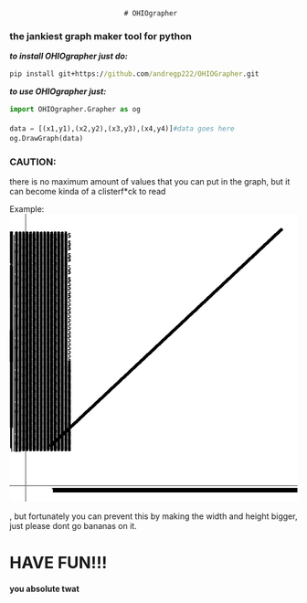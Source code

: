                                 # OHIOgrapher
### the jankiest graph maker tool for python

**_to install OHIOgrapher just do:_**
```cmd
pip install git+https://github.com/andregp222/OHIOGrapher.git
```

**_to use OHIOgrapher just:_**
```python
import OHIOgrapher.Grapher as og

data = [(x1,y1),(x2,y2),(x3,y3),(x4,y4)]#data goes here
og.DrawGraph(data)

```

### CAUTION:
there is no maximum amount of values that you can put in the graph, but it can become kinda of a clisterf*ck to read

Example:
![](graph.png)

, but fortunately you can prevent this by making the width and height bigger, just please dont go bananas on it.


# HAVE FUN!!!
#### you absolute twat
